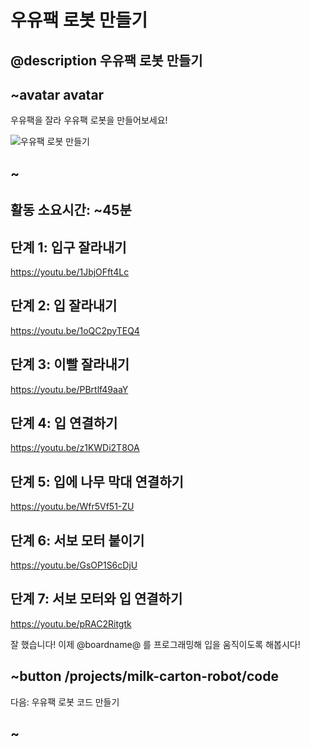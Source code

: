 # 우유팩 로봇 만들기

## @description 우유팩 로봇 만들기

## ~avatar avatar

우유팩을 잘라 우유팩 로봇을 만들어보세요!

![우유팩 로봇 만들기](/static/mb/projects/milk-carton-robot/make.jpg)

## ~

## 활동 소요시간: ~45분

## 단계 1: 입구 잘라내기

https://youtu.be/1JbjOFft4Lc

## 단계 2: 입 잘라내기

https://youtu.be/1oQC2pyTEQ4

## 단계 3: 이빨 잘라내기

https://youtu.be/PBrtlf49aaY

## 단계 4: 입 연결하기

https://youtu.be/z1KWDi2T8OA

## 단계 5: 입에 나무 막대 연결하기

https://youtu.be/Wfr5Vf51-ZU

## 단계 6: 서보 모터 붙이기

https://youtu.be/GsOP1S6cDjU

## 단계 7: 서보 모터와 입 연결하기

https://youtu.be/pRAC2Ritgtk

잘 했습니다! 이제 @boardname@ 를 프로그래밍해 입을 움직이도록 해봅시다!

## ~button /projects/milk-carton-robot/code

다음: 우유팩 로봇 코드 만들기

## ~